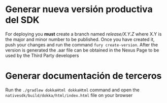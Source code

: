 # Generar nueva versión productiva del SDK

For deploying you **must** create a branch named _release/X.Y.Z_ where X.Y is the major and minor number to be published. Once you have created it, push your changes and run the command `fury create-version`.
After the version is generated the .aar file can be obtained in the Nexus Page to be used by the Third Party developers

# Generar documentación de terceros

Run the `./gradlew dokkaHtml dokkaHtml` command and open the `nativesdk/build/dokka/html/index.html` file on your browser

